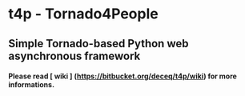 # t4p - Tornado4People
## Simple Tornado-based Python web asynchronous framework
#### Please read [ wiki ] (https://bitbucket.org/deceq/t4p/wiki) for more informations.
